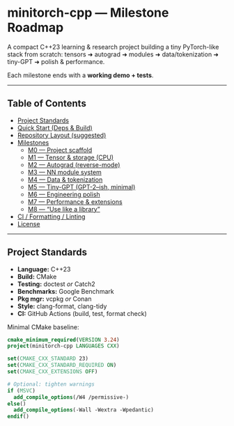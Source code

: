 # minitorch-cpp — Milestone Roadmap

A compact C++23 learning & research project building a tiny PyTorch-like stack from scratch: tensors ➜ autograd ➜ modules ➜ data/tokenization ➜ tiny-GPT ➜ polish & performance.

Each milestone ends with a **working demo + tests**.

---

## Table of Contents
- [Project Standards](#project-standards)
- [Quick Start (Deps & Build)](#quick-start-deps--build)
- [Repository Layout (suggested)](#repository-layout-suggested)
- [Milestones](#milestones)
  - [M0 — Project scaffold](#m0--project-scaffold)
  - [M1 — Tensor & storage (CPU)](#m1--tensor--storage-cpu)
  - [M2 — Autograd (reverse-mode)](#m2--autograd-reverse-mode)
  - [M3 — NN module system](#m3--nn-module-system)
  - [M4 — Data & tokenization](#m4--data--tokenization)
  - [M5 — Tiny-GPT (GPT-2–ish, minimal)](#m5--tiny-gpt-gpt-2ish-minimal)
  - [M6 — Engineering polish](#m6--engineering-polish)
  - [M7 — Performance & extensions](#m7--performance--extensions)
  - [M8 — “Use like a library”](#m8--use-like-a-library)
- [CI / Formatting / Linting](#ci--formatting--linting)
- [License](#license)

---

## Project Standards

- **Language:** C++23  
- **Build:** CMake
- **Testing:** doctest _or_ Catch2
- **Benchmarks:** Google Benchmark
- **Pkg mgr:** vcpkg _or_ Conan
- **Style:** clang-format, clang-tidy
- **CI:** GitHub Actions (build, test, format check)

Minimal CMake baseline:

```cmake
cmake_minimum_required(VERSION 3.24)
project(minitorch-cpp LANGUAGES CXX)

set(CMAKE_CXX_STANDARD 23)
set(CMAKE_CXX_STANDARD_REQUIRED ON)
set(CMAKE_CXX_EXTENSIONS OFF)

# Optional: tighten warnings
if (MSVC)
  add_compile_options(/W4 /permissive-)
else()
  add_compile_options(-Wall -Wextra -Wpedantic)
endif()
